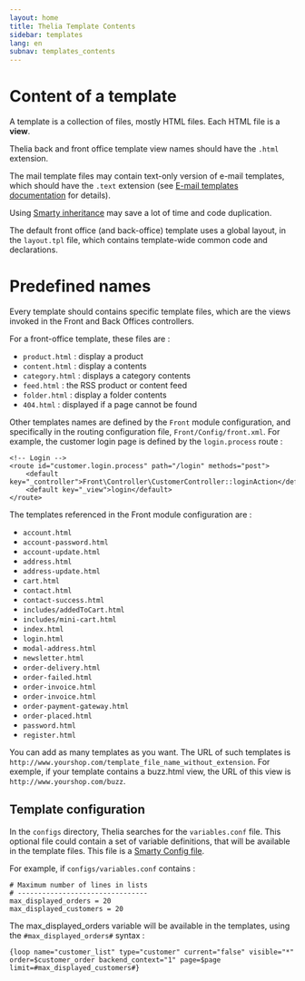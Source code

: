 ```yaml
---
layout: home
title: Thelia Template Contents
sidebar: templates
lang: en
subnav: templates_contents
---
```

# Content of a template #

A template is a collection of files, mostly HTML files. Each HTML file is a **view**.

Thelia back and front office template view names should have the `.html` extension.

The mail template files may contain text-only version of e-mail templates, which should have the `.text` extension (see [E-mail templates documentation](http://doc.thelia.net/en/documentation/templates/emails.html) for details).

Using [Smarty inheritance](http://www.smarty.net/inheritance) may save a lot of time and code duplication.

The default front office (and back-office) template uses a global layout, in the `layout.tpl` file, which contains template-wide common code and declarations.

# Predefined names #

Every template should contains specific template files, which are the views invoked in the Front and Back Offices controllers. 

For a front-office template, these files are :

- `product.html` : display a product
- `content.html` : display a contents
- `category.html` : displays a category contents
- `feed.html` : the RSS product or content feed
- `folder.html` : display a folder contents
- `404.html` : displayed if a page cannot be found

Other templates names are defined by the `Front` module configuration, and specifically in the routing configuration file, `Front/Config/front.xml`. For example, the customer login page is defined by the `login.process` route :

    <!-- Login -->
    <route id="customer.login.process" path="/login" methods="post">
        <default key="_controller">Front\Controller\CustomerController::loginAction</default>
        <default key="_view">login</default>
    </route>

The templates referenced in the Front module configuration are :

- `account.html`
- `account-password.html`
- `account-update.html`
- `address.html`
- `address-update.html`
- `cart.html`
- `contact.html`
- `contact-success.html`
- `includes/addedToCart.html`
- `includes/mini-cart.html`
- `index.html`
- `login.html`
- `modal-address.html`
- `newsletter.html`
- `order-delivery.html`
- `order-failed.html`
- `order-invoice.html`
- `order-invoice.html`
- `order-payment-gateway.html`
- `order-placed.html`
- `password.html`
- `register.html`

You can add as many templates as you want. The URL of such templates is `http://www.yourshop.com/template_file_name_without_extension`. For exemple, if your template contains a buzz.html view, the URL of this view is `http://www.yourshop.com/buzz`.

## Template configuration ##

In the `configs` directory, Thelia searches for the `variables.conf` file. This optional file could contain a set of variable definitions, that will be available in the template files. This file is a [Smarty Config file](http://www.smarty.net/docs/en/config.files.tpl).

For example, if `configs/variables.conf` contains :
    
    # Maximum number of lines in lists
    # --------------------------------
    max_displayed_orders = 20
    max_displayed_customers = 20


The max_displayed_orders variable will be available in the templates, using the `#max_displayed_orders#` syntax :

    {loop name="customer_list" type="customer" current="false" visible="*" order=$customer_order backend_context="1" page=$page limit=#max_displayed_customers#}


